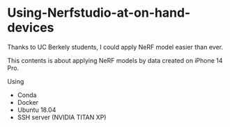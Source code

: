 # Using-Nerfstudio-at-on-hand-devices


Thanks to UC Berkely students, I could apply NeRF model easier than ever. 

This contents is about applying NeRF models by data created on iPhone 14 Pro.  


Using 
* Conda
* Docker
* Ubuntu 18.04
* SSH server (NVIDIA TITAN XP)
  
